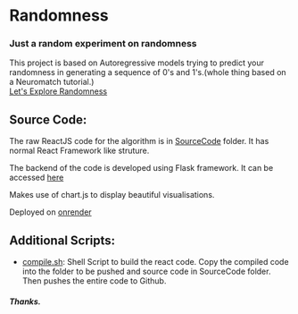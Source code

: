 # Randomness

### Just a random experiment on randomness

This project is based on Autoregressive models trying to predict your randomness in generating a sequence of 0's and 1's.(whole thing based on a Neuromatch tutorial.)  
[Let's Explore Randomness](https://prakashaditya369.github.io/randomness)

## Source Code:

The raw ReactJS code for the algorithm is in [SourceCode](/SourceCode) folder. It has normal React Framework like struture.  

The backend of the code is developed using Flask framework. It can be accessed [here](https://github.com/prakashaditya369/flaskbackend/blob/master/random_experiment.py)

Makes use of chart.js to display beautiful visualisations.

Deployed on [onrender](https://render.com)

## Additional Scripts:

- [compile.sh](/compile.sh): Shell Script to build the react code. Copy the compiled code into the folder to be pushed and source code in SourceCode folder. Then pushes the entire code to Github.

##### Thanks.
